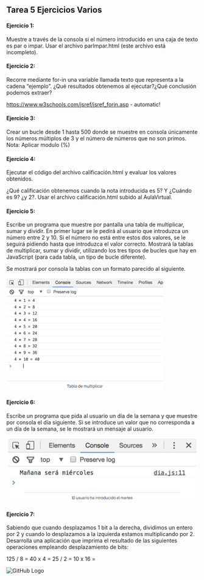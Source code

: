 ## Tarea 5 Ejercicios Varios



#### Ejercicio 1:

Muestre a través de la consola si el número introducido en una caja de texto es par o impar. 
Usar el archivo parImpar.html (este archivo está incompleto).

#### Ejercicio 2:

Recorre mediante for-in una variable llamada texto que representa a la cadena “ejemplo”.
¿Qué resultados obtenemos al ejecutar?¿Qué conclusión podemos extraer?

https://www.w3schools.com/jsref/jsref_forin.asp - automatic!

#### Ejercicio 3:

Crear un bucle desde 1 hasta 500 donde se muestre en consola únicamente los números múltiplos de 3 y 
el  número de números que no son primos. Nota: Aplicar modulo (%)

#### Ejercicio 4:

Ejecutar el código del archivo calificación.html y evaluar los valores obtenidos. 

¿Qué calificación obtenemos cuando la nota introducida es 5? Y ¿Cuándo es 9? ¿y 2?. 
Usar el archivo calificación.html subido al AulaVirtual.

#### Ejercicio 5:

Escribe un programa que muestre por pantalla una tabla de multiplicar, sumar y dividir. 
En primer lugar se le pedirá al usuario que introduzca un número entre 2 y 10.
Si el número no está entre estos dos valores, se le seguirá pidiendo hasta que introduzca el valor correcto.
Mostrará la tablas de multiplicar, sumar y dividir, utilizando los tres tipos de bucles que hay en JavaScript 
(para cada tabla, un tipo de bucle diferente).

Se mostrará por consola la tablas con un formato parecido al siguiente.

![GitHub Logo](./img/índice.png)


#### Ejercicio 6:

Escribe un programa que pida al usuario un día de la semana y que muestre por consola el día siguiente. 
Si se introduce un valor que no corresponda a un día de la semana, se le mostrará un mensaje al usuario.

![GitHub Logo](./img/índice2.png)

#### Ejercicio 7:

Sabiendo que cuando desplazamos 1 bit a la derecha, dividimos un entero por 2 y cuando lo desplazamos 
a la izquierda estamos multiplicando por 2. Desarrolla una aplicación que imprima el resultado de las 
siguientes operaciones empleando desplazamiento de bits:

125 / 8 = 
40 x 4 =
25 / 2 =
10 x 16 =

![GitHub Logo](./img/índice11.png)
